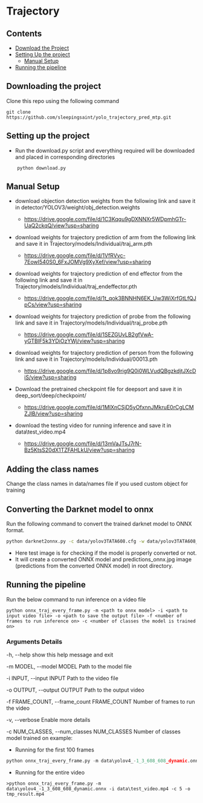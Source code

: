 # Trajectory

## Contents

* [Download the Project](#downloading-the-project)
* [Setting Up the project](#setting-up-the-project)
	* [Manual Setup](#manual-setup)
* [Running the pipeline](#running-the-pipeline)

## Downloading the project

Clone this repo using the following command 

```shell
git clone https://github.com/sleepingsaint/yolo_trajectory_pred_mtp.git
```

## Setting up the project

* Run the download.py script and everything required will be downloaded and placed in corresponding directories

```shell
	python download.py
```

## Manual Setup 

* download objection detection weights from the following link and save it in detector/YOLOV3/weight/obj_detection.weights

	* https://drive.google.com/file/d/1C3Kqqu9gDXNNXr5WDpmhGTr-UaQ2ckqQ/view?usp=sharing 

* download weights for trajectory prediction of arm from the following link and save it in Trajectory/models/Individual/traj_arm.pth
	* https://drive.google.com/file/d/1VfRVvc-7EowI540S0_6FxJOMVg9XyXef/view?usp=sharing 

* download weights for trajectory prediction of end effector from the following link and save it in Trajectory/models/Individual/traj_endeffector.pth 
	* https://drive.google.com/file/d/1t_qok3BNNHN6EK_Uw3WiXrfGtLfQJpCs/view?usp=sharing 

* download weights for trajectory prediction of probe from the following link and save it in Trajectory/models/Individual/traj_probe.pth 
	* https://drive.google.com/file/d/1SEZGUvLB2gfVwA-yGTBlF5k3YDiOzYWj/view?usp=sharing 

* download weights for trajectory prediction of person from the following link and save it in Trajectory/models/Individual/00013.pth 
	* https://drive.google.com/file/d/1p8vo9rig9Q0i0WLVudQBgzkdjtJXcDiS/view?usp=sharing 

* Download the pretrained checkpoint file for deepsort and save it in deep_sort/deep/checkpoint/
	* https://drive.google.com/file/d/1MlXnCSjD5yOfxnnJMkruE0rCgLCMZJlB/view?usp=sharing

* download the testing video for running inference and save it in data\test_video.mp4
	* https://drive.google.com/file/d/13mVaJTsJ7rN-Bz5KtsS20dX1TZFAHLkU/view?usp=sharing


## Adding the class names
Change the class names in data/names file if you used custom object for training

## Converting the Darknet model to onnx
Run the following command to convert the trained darknet model to ONNX format.

```bash
python darknet2onnx.py -c data/yolov3TATA608.cfg -w data/yolov3TATA608_final.weights -i data/test_image.jpg
```

* Here test image is for checking if the model is properly converted or not.
* It will create a converted ONNX model and predictions_onnx.jpg image (predictions from the converted ONNX model) in root directory.

## Running the pipeline

Run the below command to run inference on a video file

```shell
python onnx_traj_every_frame.py -m <path to onnx model> -i <path to input video file> -o <path to save the output file> -f <number of frames to run inference on> -c <number of classes the model is trained on>
```

### Arguments Details
  -h, --help            show this help message and exit

  -m MODEL, --model MODEL Path to the model file

  -i INPUT, --input INPUT Path to the video file
  
  -o OUTPUT, --output OUTPUT Path to the output video

  -f FRAME_COUNT, --frame_count FRAME_COUNT Number of frames to run the video

  -v, --verbose         Enable more details
  
  -c NUM_CLASSES, --num_classes NUM_CLASSES
                        Number of classes model trained on
example:

* Running for the first 100 frames

```python
python onnx_traj_every_frame.py -m data\yolov4_-1_3_608_608_dynamic.onnx -i data\test_video.mp4 -f 100 -c 5 -o tmp_result.mp4
```

* Running for the entire video
```shell
>python onnx_traj_every_frame.py -m data\yolov4_-1_3_608_608_dynamic.onnx -i data\test_video.mp4 -c 5 -o tmp_result.mp4
```